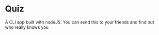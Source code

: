 # Quiz
A CLI app built with nodeJS. You can send this to your friends and find out who really knows you
